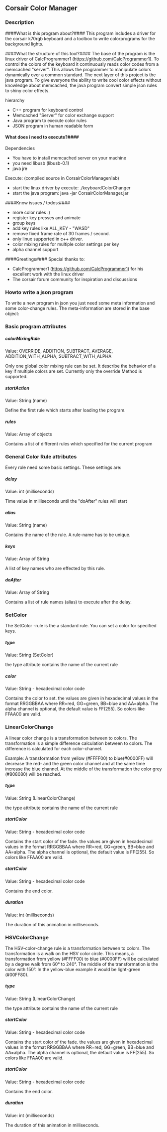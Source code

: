 ## Corsair Color Manager ##

### Description ###

####What is this program about?####
This program includes a driver for the corsair k70rgb keyboard and a toolbox to write colorprograms for the background lights.


####What the structure of this tool?####
The base of the program is the linux driver of CalcProgrammer1 (https://github.com/CalcProgrammer1). To control the colors of the keyboard it continuously reads color codes from a memcached "server". This allows the programmer to manipulate colors dynamically over a common standard.
The next layer of this project is the java program. To give everyone the ability to write cool color effects without knowledge about memcached, the java program convert simple json rules to shiny color effects.

hierarchy 
- C++ program for keyboard control
- Memcached "Server" for color exchange support
- Java program to execute color rules
- JSON program in human readable form


#### What does i need to execute?####
Dependencies
- You have to install memcached server on your machine
- you need libusb (libusb-0.1)
- java jre

Execute: (compiled source in CorsairColorManager/lab)
- start the linux driver by execute: ./keyboardColorChanger
- start the java program: java -jar CorsairColorManager.jar <pathToYourJSONProgram>


####Know issues / todos:####
- more color rules :)
- register key presses and animate
- group keys
- add key rules like ALL_KEY - "WASD"
- remove fixed frame rate of 30 frames / second.
- only linux supported in c++ driver.
- color mixing rules for multiple color settings per key
- alpha channel support


####Greetings####
Special thanks to:
- CalcProgrammer1 (https://github.com/CalcProgrammer1) for his excellent work with the linux driver
- The corsair forum community for inspiration and discussions


### Howto write a json program ###
To write a new program in json you just need some meta information and some color-change rules. The meta-information are stored in the base object:

### Basic program attributes ###

##### colorMixingRule #####
Value: OVERRIDE, ADDITION, SUBTRACT, AVERAGE, ADDITION_WITH_ALPHA, SUBTRACT_WITH_ALPHA

Only one global color mixing rule can be set. It describe the behavior of a key if multiple colors are set. Currently only the override Method is supported.

##### startAction #####
Value: String (name)

Define the first rule which starts after loading the program.

##### rules #####
Value: Array of objects

Contains a list of different rules which specified for the current program


### General Color Rule attributes  ###
Every role need some basic settings. These settings are:

##### delay #####
Value: int (milliseconds)

Time value in milliseconds until the "doAfter" rules will start

##### alias #####
Value: String (name)

Contains the name of the rule. A rule-name has to be unique.

##### keys #####
Value: Array of String

A list of key names who are effected by this rule.

##### doAfter #####
Value: Array of String

Contains a list of rule names (alias) to execute after the delay.



### SetColor ###
The SetColor -rule is the a standard rule. You can set a color for specified keys.

##### type #####
Value: String (SetColor)

the type attribute contains the name of the current rule

##### color #####
Value: String - hexadecimal color code

Contains the color to set. the values are given in hexadecimal values in the format RRGGBBAA where RR=red, GG=green, BB=blue and AA=alpha. The alpha channel is optional, the default value is FF(255). So colors like FFAA00 are valid.



### LinearColorChange ###
A linear color change is a transformation between to colors. The transformation is a simple difference calculation between to colors. The difference is calculated for each color-channel.

Example: A transformation from yellow (#FFFF00) to blue(#0000FF) will decrease the red- and the green color channel and at the same time increase the blue channel. At the middle of the transformation the color grey (#808080) will be reached.

##### type #####
Value: String (LinearColorChange)

the type attribute contains the name of the current rule

##### startColor #####
Value: String - hexadecimal color code

Contains the start color of the fade. the values are given in hexadecimal values in the format RRGGBBAA where RR=red, GG=green, BB=blue and AA=alpha. The alpha channel is optional, the default value is FF(255). So colors like FFAA00 are valid.

##### startColor #####
Value: String - hexadecimal color code

Contains the end color.

##### duration #####
Value: int (milliseconds)

The duration of this animation in milliseconds.


### HSVColorChange ###
The HSV-color-change rule is a transformation between to colors. The transformation is a walk on the HSV color circle. This means, a transformation from yellow (#FFFF00) to blue (#0000FF) will be calculated by a degree walk from 60° to 240°. The middle of the transformation is the color with 150°. In the yellow-blue example it would be light-green (#00FF80).

##### type #####
Value: String (LinearColorChange)

the type attribute contains the name of the current rule

##### startColor #####
Value: String - hexadecimal color code

Contains the start color of the fade. the values are given in hexadecimal values in the format RRGGBBAA where RR=red, GG=green, BB=blue and AA=alpha. The alpha channel is optional, the default value is FF(255). So colors like FFAA00 are valid.

##### startColor #####
Value: String - hexadecimal color code

Contains the end color.

##### duration #####
Value: int (milliseconds)

The duration of this animation in milliseconds.
